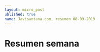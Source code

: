 ```yaml
---
layout: micro_post
ublished: true
name: Javisantana.com, resumen 08-09-2019
---
```


# Resumen semana
